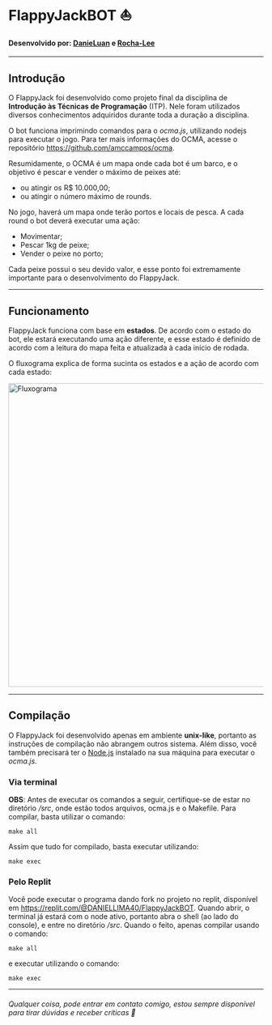 # FlappyJackBOT ⛵
#### Desenvolvido por: **[DanieLuan](https://github.com/DanieLuan) e [Rocha-Lee](https://github.com/Rocha-Lee)**

---

## Introdução

O FlappyJack foi desenvolvido como projeto final da disciplina de **Introdução às Técnicas de Programação** (ITP). Nele foram utilizados diversos conhecimentos adquiridos durante toda a duração a disciplina.

O bot funciona imprimindo comandos para o *ocma.js*, utilizando nodejs para executar o jogo. Para ter mais informações do OCMA, acesse o repositório https://github.com/amccampos/ocma.

Resumidamente, o OCMA é um mapa onde cada bot é um barco, e o objetivo é pescar e vender o máximo de peixes até: 

* ou atingir os R$ 10.000,00;
* ou atingir o número máximo de rounds.

No jogo, haverá um mapa onde terão portos e locais de pesca. A cada round o bot deverá executar uma ação:

* Movimentar;
* Pescar 1kg de peixe;
* Vender o peixe no porto;

Cada peixe possui o seu devido valor, e esse ponto foi extremamente importante para o desenvolvimento do FlappyJack.

---

## Funcionamento

FlappyJack funciona com base em **estados**. De acordo com o estado do bot, ele estará executando uma ação diferente, e esse estado é definido de acordo com a leitura do mapa feita e atualizada à cada início de rodada.

O fluxograma explica de forma sucinta os estados e a ação de acordo com cada estado:

<img src="https://i.imgur.com/ClIyYZV.png" alt="Fluxograma" width="600"/>

---

## Compilação

O FlappyJack foi desenvolvido apenas em ambiente **unix-like**, portanto as instruções de compilação não abrangem outros sistema.
Além disso, você também precisará ter o [Node.js](https://nodejs.org/en/) instalado na sua máquina para executar o *ocma.js*.

### Via terminal
**OBS**: Antes de executar os comandos a seguir, certifique-se de estar no diretório */src*, onde estão todos arquivos, ocma.js e o Makefile.
Para compilar, basta utilizar o comando:

    make all

Assim que tudo for compilado, basta executar utilizando:

    make exec

### Pelo Replit
Você pode executar o programa dando fork no projeto no replit, disponível em https://replit.com/@DANIELLIMA40/FlappyJackBOT.
Quando abrir, o terminal já estará com o node ativo, portanto abra o shell (ao lado do console), e entre no diretório */src*.
Quando o feito, apenas compilar usando o comando:

    make all

e executar utilizando o comando:

    make exec
    
---

###### Qualquer coisa, pode entrar em contato comigo, estou sempre disponível para tirar dúvidas e receber críticas 🙂
